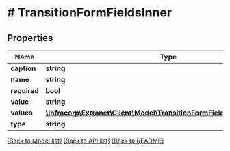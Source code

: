 # # TransitionFormFieldsInner

## Properties

Name | Type | Description | Notes
------------ | ------------- | ------------- | -------------
**caption** | **string** |  | [optional]
**name** | **string** |  | [optional]
**required** | **bool** |  | [optional]
**value** | **string** |  | [optional]
**values** | [**\Infracorp\Extranet\Client\Model\TransitionFormFieldsInnerValuesInner[]**](TransitionFormFieldsInnerValuesInner.md) |  | [optional]
**type** | **string** |  | [optional]

[[Back to Model list]](../../README.md#models) [[Back to API list]](../../README.md#endpoints) [[Back to README]](../../README.md)
